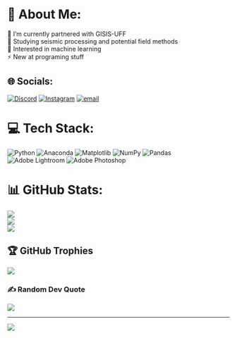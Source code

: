 # 💫 About Me:
🔭 I’m currently partnered with GISIS-UFF<br>🌱 Studying seismic processing and potential field methods<br>💬 Interested in machine learning <br>⚡ New at programing stuff 


## 🌐 Socials:
[![Discord](https://img.shields.io/badge/Discord-%237289DA.svg?logo=discord&logoColor=white)](https://discord.gg/olagdem) [![Instagram](https://img.shields.io/badge/Instagram-%23E4405F.svg?logo=Instagram&logoColor=white)](https://instagram.com/@olagdem) [![email](https://img.shields.io/badge/Email-D14836?logo=gmail&logoColor=white)](mailto:luizlagdem@id.uff.br) 

# 💻 Tech Stack:
![Python](https://img.shields.io/badge/python-3670A0?style=plastic&logo=python&logoColor=ffdd54) ![Anaconda](https://img.shields.io/badge/Anaconda-%2344A833.svg?style=plastic&logo=anaconda&logoColor=white) ![Matplotlib](https://img.shields.io/badge/Matplotlib-%23ffffff.svg?style=plastic&logo=Matplotlib&logoColor=black) ![NumPy](https://img.shields.io/badge/numpy-%23013243.svg?style=plastic&logo=numpy&logoColor=white) ![Pandas](https://img.shields.io/badge/pandas-%23150458.svg?style=plastic&logo=pandas&logoColor=white) ![Adobe Lightroom](https://img.shields.io/badge/Adobe%20Lightroom-31A8FF.svg?style=plastic&logo=Adobe%20Lightroom&logoColor=white) ![Adobe Photoshop](https://img.shields.io/badge/adobe%20photoshop-%2331A8FF.svg?style=plastic&logo=adobe%20photoshop&logoColor=white)
# 📊 GitHub Stats:
![](https://github-readme-stats.vercel.app/api?username=luizlagdem&theme=nord&hide_border=true&include_all_commits=false&count_private=false)<br/>
![](https://github-readme-streak-stats.herokuapp.com/?user=luizlagdem&theme=nord&hide_border=true)<br/>
![](https://github-readme-stats.vercel.app/api/top-langs/?username=luizlagdem&theme=nord&hide_border=true&include_all_commits=false&count_private=false&layout=compact)

## 🏆 GitHub Trophies
![](https://github-profile-trophy.vercel.app/?username=luizlagdem&theme=radical&no-frame=true&no-bg=false&margin-w=4)

### ✍️ Random Dev Quote
![](https://quotes-github-readme.vercel.app/api?type=horizontal&theme=radical)

---
[![](https://visitcount.itsvg.in/api?id=luizlagdem&icon=0&color=0)](https://visitcount.itsvg.in)
